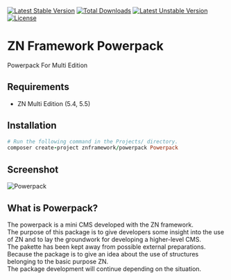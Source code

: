 [![Latest Stable Version](https://poser.pugx.org/znframework/powerpack/v/stable)](https://packagist.org/packages/znframework/powerpack)
[![Total Downloads](https://poser.pugx.org/znframework/powerpack/downloads)](https://packagist.org/packages/znframework/powerpack)
[![Latest Unstable Version](https://poser.pugx.org/znframework/powerpack/v/unstable)](https://packagist.org/packages/znframework/powerpack)
[![License](https://poser.pugx.org/znframework/powerpack/license)](https://packagist.org/packages/znframework/powerpack)

# ZN Framework Powerpack

<p>Powerpack For Multi Edition</p>

## Requirements

* ZN Multi Edition (5.4, 5.5)

## Installation

```ruby
# Run the following command in the Projects/ directory.
composer create-project znframework/powerpack Powerpack
```

## Screenshot

![Powerpack](https://cloud.teslaerp.com/tesla/Application/Resources/Uploads/znframework/gallery/zn/1508441278_powerpack.png)

## What is Powerpack?

The powerpack is a mini CMS developed with the ZN framework. <br>
The purpose of this package is to give developers some insight into the use of ZN and to lay the groundwork for developing a higher-level CMS. <br>
The pakette has been kept away from possible external preparations. <br>
Because the package is to give an idea about the use of structures belonging to the basic purpose ZN. <br>
The package development will continue depending on the situation.

